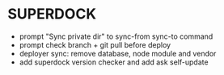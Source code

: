 # SUPERDOCK

- prompt "Sync private dir" to sync-from sync-to command
- prompt check branch + git pull before deploy
- deployer sync: remove database, node module and vendor
- add superdock version checker and add ask self-update 